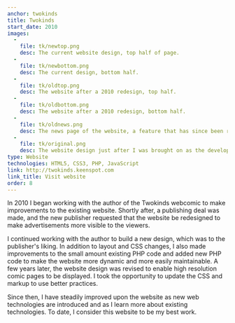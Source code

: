 ```yaml
---
anchor: twokinds
title: Twokinds
start_date: 2010
images:
  -
    file: tk/newtop.png
    desc: The current website design, top half of page.
  -
    file: tk/newbottom.png
    desc: The current design, bottom half.
  -
    file: tk/oldtop.png
    desc: The website after a 2010 redesign, top half.
  -
    file: tk/oldbottom.png
    desc: The website after a 2010 redesign, bottom half.
  -
    file: tk/oldnews.png
    desc: The news page of the website, a feature that has since been removed.
  -
    file: tk/original.png
    desc: The website design just after I was brought on as the developer.
type: Website
technologies: HTML5, CSS3, PHP, JavaScript
link: http://twokinds.keenspot.com
link_title: Visit website
order: 8
---
```

In 2010 I began working with the author of the Twokinds webcomic to make improvements to the existing website.
Shortly after, a publishing deal was made, and the new publisher requested that the website be redesigned to make
advertisements more visible to the viewers.

I continued working with the author to build a new design, which was to the publisher's liking. In addition to layout
and CSS changes, I also made improvements to the small amount existing PHP code and added new PHP code to make the
website more dynamic and more easily maintainable. A few years later, the website design was revised to enable high
resolution comic pages to be displayed. I took the opportunity to update the CSS and markup to use better practices.

Since then, I have steadily improved upon the website as new web technologies are introduced and as I learn more about
existing technologies. To date, I consider this website to be my best work.
